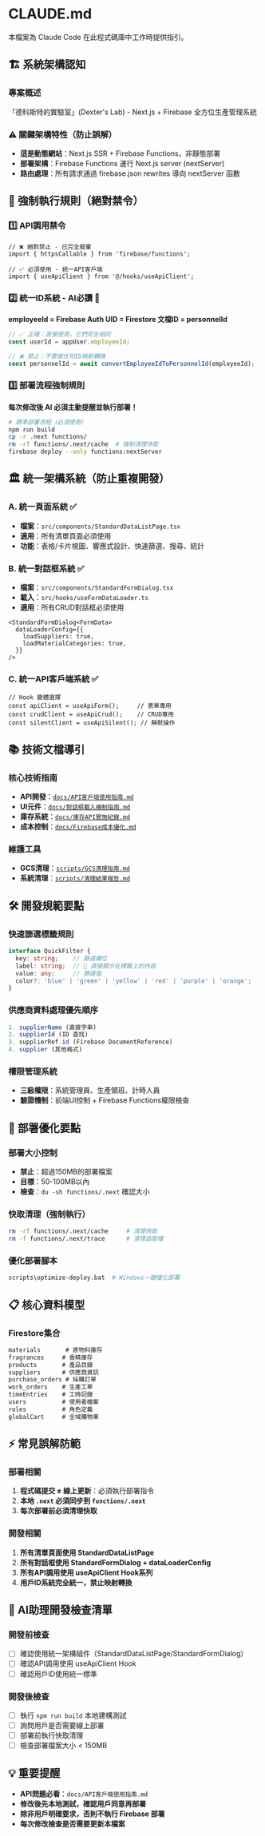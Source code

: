 # CLAUDE.md

本檔案為 Claude Code 在此程式碼庫中工作時提供指引。

## 🏗️ 系統架構認知

### 專案概述
「德科斯特的實驗室」(Dexter's Lab) - Next.js + Firebase 全方位生產管理系統

### ⚠️ 關鍵架構特性（防止誤解）
- **這是動態網站**：Next.js SSR + Firebase Functions，非靜態部署
- **部署架構**：Firebase Functions 運行 Next.js server (nextServer)
- **路由處理**：所有請求通過 firebase.json rewrites 導向 nextServer 函數

## 🚨 強制執行規則（絕對禁令）

### 1️⃣ API調用禁令
```tsx
// ❌ 絕對禁止 - 已完全廢棄
import { httpsCallable } from 'firebase/functions';

// ✅ 必須使用 - 統一API客戶端
import { useApiClient } from '@/hooks/useApiClient';
```

### 2️⃣ 統一ID系統 - AI必讀 🚨
**employeeId = Firebase Auth UID = Firestore 文檔ID = personnelId**
```typescript
// ✅ 正確：直接使用，它們完全相同
const userId = appUser.employeeId;

// ❌ 禁止：不要做任何ID映射轉換
const personnelId = await convertEmployeeIdToPersonnelId(employeeId);
```

### 3️⃣ 部署流程強制規則
**每次修改後 AI 必須主動提醒並執行部署！**
```bash
# 標準部署流程（必須使用）
npm run build
cp -r .next functions/
rm -rf functions/.next/cache  # 強制清理快取
firebase deploy --only functions:nextServer
```

## 🏛️ 統一架構系統（防止重複開發）

### A. 統一頁面系統 ✅
- **檔案**：`src/components/StandardDataListPage.tsx`
- **適用**：所有清單頁面必須使用
- **功能**：表格/卡片視圖、響應式設計、快速篩選、搜尋、統計

### B. 統一對話框系統 ✅
- **檔案**：`src/components/StandardFormDialog.tsx`
- **載入**：`src/hooks/useFormDataLoader.ts`
- **適用**：所有CRUD對話框必須使用
```tsx
<StandardFormDialog<FormData>
  dataLoaderConfig={{
    loadSuppliers: true,
    loadMaterialCategories: true,
  }}
/>
```

### C. 統一API客戶端系統 ✅
```tsx
// Hook 變體選擇
const apiClient = useApiForm();     // 表單專用
const crudClient = useApiCrud();    // CRUD專用
const silentClient = useApiSilent(); // 靜默操作
```

## 📚 技術文檔導引

### 核心技術指南
- **API開發**：[`docs/API客戶端使用指南.md`](docs/API客戶端使用指南.md)
- **UI元件**：[`docs/對話框載入機制指南.md`](docs/對話框載入機制指南.md)
- **庫存系統**：[`docs/庫存API實施紀錄.md`](docs/庫存API實施紀錄.md)
- **成本控制**：[`docs/Firebase成本優化.md`](docs/Firebase成本優化.md)

### 維護工具
- **GCS清理**：[`scripts/GCS清理指南.md`](scripts/GCS清理指南.md)
- **系統清理**：[`scripts/清理結果報告.md`](scripts/清理結果報告.md)

## 🛠️ 開發規範要點

### 快速篩選標籤規則
```typescript
interface QuickFilter {
  key: string;    // 篩選欄位
  label: string;  // 🚨 直接顯示在標籤上的內容
  value: any;     // 篩選值
  color?: 'blue' | 'green' | 'yellow' | 'red' | 'purple' | 'orange';
}
```

### 供應商資料處理優先順序
```typescript
1. supplierName (直接字串)
2. supplierId (ID 查找)
3. supplierRef.id (Firebase DocumentReference)
4. supplier (其他格式)
```

### 權限管理系統
- **三級權限**：系統管理員、生產領班、計時人員
- **驗證機制**：前端UI控制 + Firebase Functions權限檢查

## 🚀 部署優化要點

### 部署大小控制
- **禁止**：超過150MB的部署檔案
- **目標**：50-100MB以內
- **檢查**：`du -sh functions/.next` 確認大小

### 快取清理（強制執行）
```bash
rm -rf functions/.next/cache     # 清理快取
rm -f functions/.next/trace      # 清理追蹤檔
```

### 優化部署腳本
```bash
scripts\optimize-deploy.bat  # Windows一鍵優化部署
```

## 📋 核心資料模型

### Firestore集合
```typescript
materials       # 原物料庫存
fragrances     # 香精庫存
products       # 產品目錄
suppliers      # 供應商資訊
purchase_orders # 採購訂單
work_orders    # 生產工單
timeEntries    # 工時記錄
users          # 使用者檔案
roles          # 角色定義
globalCart     # 全域購物車
```

## ⚡ 常見誤解防範

### 部署相關
1. **程式碼提交 ≠ 線上更新**：必須執行部署指令
2. **本地 `.next` 必須同步到 `functions/.next`**
3. **每次部署前必須清理快取**

### 開發相關
1. **所有清單頁面使用 StandardDataListPage**
2. **所有對話框使用 StandardFormDialog + dataLoaderConfig**
3. **所有API調用使用 useApiClient Hook系列**
4. **用戶ID系統完全統一，禁止映射轉換**

## 🎯 AI助理開發檢查清單

### 開發前檢查
- [ ] 確認使用統一架構組件（StandardDataListPage/StandardFormDialog）
- [ ] 確認API調用使用 useApiClient Hook
- [ ] 確認用戶ID使用統一標準

### 開發後檢查
- [ ] 執行 `npm run build` 本地建構測試
- [ ] 詢問用戶是否需要線上部署
- [ ] 部署前執行快取清理
- [ ] 檢查部署檔案大小 < 150MB

## 💡 重要提醒

- **API問題必看**：`docs/API客戶端使用指南.md`
- **修改後先本地測試，確認用戶同意再部署**
- **除非用戶明確要求，否則不執行 Firebase 部署**
- **每次修改檢查是否需要更新本檔案**